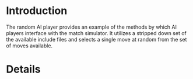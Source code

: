 # Introduction #

The random AI player provides an example of the methods by which AI players interface with the match simulator. It utilizes a stripped down set of the available include files and selects a single move at random from the set of moves available.


# Details #